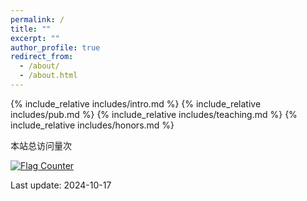 ```yaml
---
permalink: /
title: ""
excerpt: ""
author_profile: true
redirect_from: 
  - /about/
  - /about.html
---
```


<span class='anchor' id='about-me'></span>
{% include_relative includes/intro.md %}
{% include_relative includes/pub.md %}
{% include_relative includes/teaching.md %}
{% include_relative includes/honors.md %}

<!-- Start of StatCounter Code for Default Guide -->
<span id="busuanzi_container_site_pv">    
	本站总访问量<span id="busuanzi_value_site_pv"></span>次
</span>

<!-- End of StatCounter Code for Default Guide -->


<a href="https://info.flagcounter.com/hVUU"><img src="https://s01.flagcounter.com/count2/hVUU/bg_FFFFFF/txt_000000/border_CCCCCC/columns_2/maxflags_10/viewers_0/labels_1/pageviews_1/flags_0/percent_0/" alt="Flag Counter" border="0"></a>

  
<div class="copywrite">
	<p>Last update: 2024-10-17</p>
</div>

